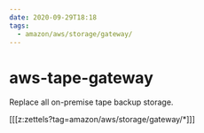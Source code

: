 ```yaml
---
date: 2020-09-29T18:18
tags:
  - amazon/aws/storage/gateway/
---
```


# aws-tape-gateway

Replace all on-premise tape backup storage.

[[[z:zettels?tag=amazon/aws/storage/gateway/*]]]